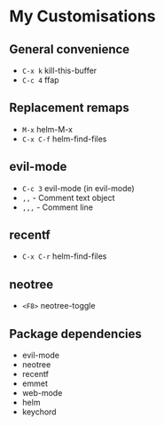 # My Customisations

## General convenience
* `C-x k` kill-this-buffer
* `C-c 4` ffap

## Replacement remaps
* `M-x` helm-M-x
* `C-x C-f` helm-find-files

## evil-mode
* `C-c 3` evil-mode
(in evil-mode)
* `,,` - Comment text object
* `,,,` - Comment line

## recentf
* `C-x C-r` helm-find-files

## neotree
* `<F8>` neotree-toggle

## Package dependencies
- evil-mode
- neotree
- recentf
- emmet
- web-mode
- helm
- keychord
